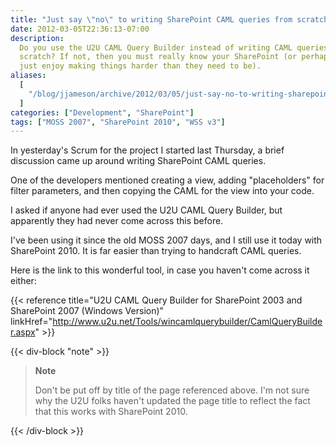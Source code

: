 ```yaml
---
title: "Just say \"no\" to writing SharePoint CAML queries from scratch"
date: 2012-03-05T22:36:13-07:00
description:
  Do you use the U2U CAML Query Builder instead of writing CAML queries from
  scratch? If not, then you must really know your SharePoint (or perhaps you
  just enjoy making things harder than they need to be).
aliases:
  [
    "/blog/jjameson/archive/2012/03/05/just-say-no-to-writing-sharepoint-caml-queries-from-scratch.aspx",
  ]
categories: ["Development", "SharePoint"]
tags: ["MOSS 2007", "SharePoint 2010", "WSS v3"]
---
```


In yesterday's Scrum for the project I started last Thursday, a brief discussion
came up around writing SharePoint CAML queries.

One of the developers mentioned creating a view, adding "placeholders" for
filter parameters, and then copying the CAML for the view into your code.

I asked if anyone had ever used the U2U CAML Query Builder, but apparently they
had never come across this before.

I've been using it since the old MOSS 2007 days, and I still use it today with
SharePoint 2010. It is far easier than trying to handcraft CAML queries.

Here is the link to this wonderful tool, in case you haven't come across it
either:

{{< reference
title="U2U CAML Query Builder for SharePoint 2003 and SharePoint 2007 (Windows Version)"
linkHref="http://www.u2u.net/Tools/wincamlquerybuilder/CamlQueryBuilder.aspx" >}}

{{< div-block "note" >}}

> **Note**
>
> Don't be put off by title of the page referenced above. I'm not sure why the
> U2U folks haven't updated the page title to reflect the fact that this works
> with SharePoint 2010.

{{< /div-block >}}
